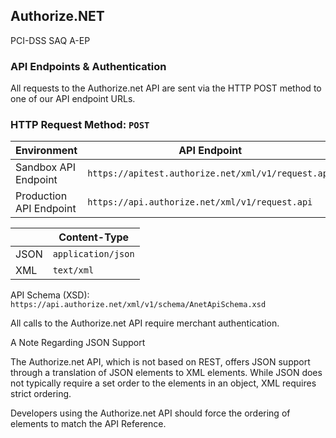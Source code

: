 ## Authorize.NET

PCI-DSS SAQ A-EP

### API Endpoints & Authentication

All requests to the Authorize.net API are sent via the HTTP POST method to one
of our API endpoint URLs.

### HTTP Request Method: `POST`

| Environment             | API Endpoint                                       |
| ----------------------- | -------------------------------------------------- |
| Sandbox API Endpoint    | `https://apitest.authorize.net/xml/v1/request.api` |
| Production API Endpoint | `https://api.authorize.net/xml/v1/request.api`     |

|      | Content-Type       |
| ---- | ------------------ |
| JSON | `application/json` |
| XML  | `text/xml`         |

API Schema (XSD): `https://api.authorize.net/xml/v1/schema/AnetApiSchema.xsd`

All calls to the Authorize.net API require merchant authentication.

A Note Regarding JSON Support

The Authorize.net API, which is not based on REST, offers JSON support
through a translation of JSON elements to XML elements. While JSON does
not typically require a set order to the elements in an object,
XML requires strict ordering.

Developers using the Authorize.net API should force the ordering of elements
to match the API Reference.
